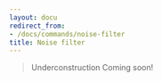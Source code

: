```yaml
---
layout: docu
redirect_from:
- /docs/commands/noise-filter
title: Noise filter
---
```


> Underconstruction Coming soon!